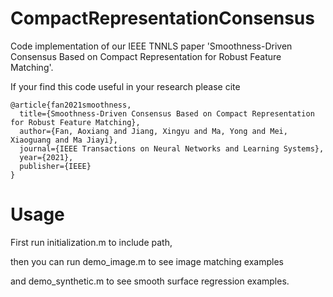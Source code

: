# CompactRepresentationConsensus
Code implementation of our IEEE TNNLS paper 'Smoothness-Driven Consensus Based on Compact Representation for Robust Feature Matching'.


If your find this code useful in your research please cite
```
@article{fan2021smoothness,
  title={Smoothness-Driven Consensus Based on Compact Representation for Robust Feature Matching},
  author={Fan, Aoxiang and Jiang, Xingyu and Ma, Yong and Mei, Xiaoguang and Ma Jiayi},
  journal={IEEE Transactions on Neural Networks and Learning Systems},
  year={2021},
  publisher={IEEE}
}
```

# Usage
First run initialization.m to include path, 

then you can run demo_image.m to see image matching examples 

and demo_synthetic.m to see smooth surface regression examples.
